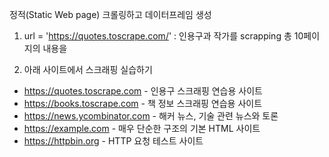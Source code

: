 정적(Static Web page) 크롤링하고 데이터프레임 생성
1. url = 'https://quotes.toscrape.com/' : 인용구과 작가를 scrapping 총 10페이지의 내용을

2. 아래 사이트에서 스크래핑 실습하기
- https://quotes.toscrape.com - 인용구 스크래핑 연습용 사이트
- https://books.toscrape.com - 책 정보 스크래핑 연습용 사이트
- https://news.ycombinator.com - 해커 뉴스, 기술 관련 뉴스와 토론
- https://example.com - 매우 단순한 구조의 기본 HTML 사이트
- https://httpbin.org - HTTP 요청 테스트 사이트
